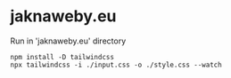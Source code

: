 # jaknaweby.eu
Run in 'jaknaweby.eu' directory
```
npm install -D tailwindcss
npx tailwindcss -i ./input.css -o ./style.css --watch
```
